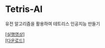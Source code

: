 # Tetris-AI
유전 알고리즘을 활용하여 테트리스 인공지능 만들기

[[실행영상]](https://youtu.be/ITlozgrcKcc)\
[[다운로드]](https://github.com/CPU-Suil-high/Tetris-AI/raw/master/download/TetrisGA.7z)
